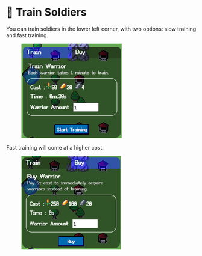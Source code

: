 # 👲 Train Soldiers

You can train soldiers in the lower left corner, with two options: slow training and fast training.

<figure><img src="../../.gitbook/assets/image (18).png" alt=""><figcaption></figcaption></figure>

Fast training will come at a higher cost.

<figure><img src="../../.gitbook/assets/image (19).png" alt=""><figcaption></figcaption></figure>
